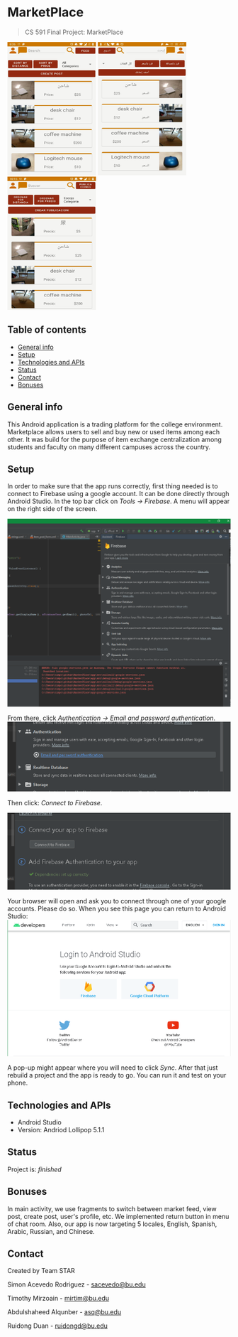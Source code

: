 # MarketPlace
> CS 591 Final Project: MarketPlace
  
<p float="left">
<img src="images/english.jpeg" width="200" height="300">
<img src="images/arabic.jpeg" width="200" height="300">
<img src="images/spanish.jpeg" width="200" height="300"> 
</p>

## Table of contents
* [General info](#general-info)
* [Setup](#setup)
* [Technologies and APIs](#technologies-and-apis)
* [Status](#status)
* [Contact](#contact)
* [Bonuses](#bonuses)

## General info
This Android application is a trading platform for the college environment. Marketplace allows users to sell and buy new or used items among each other. It was build for the purpose of item exchange centralization among students and faculty on many different campuses across the country.

## Setup
  In order to make sure that the app runs correctly, first thing needed is to connect to Firebase using a google account. It can be done directly through Android Studio.
  In the top bar click on <em>Tools -> Firebase</em>. A menu will appear on the right side of the screen.
  
  ![Here](images/Capture.PNG)
  
  From there, click <em>Authentication -> Email and password authentication</em>.
  ![Here](images/Capture1.PNG)
  
  Then click: <em>Connect to Firebase</em>.
  
  ![Here](images/Capture2.PNG)
  
  Your browser will open and ask you to connect through one of your google accounts. Please do so. When you see this page you can return to Android Studio:
  ![Here](images/Capture3.PNG)
  
  A pop-up might appear where you will need to click <em>Sync</em>. After that just rebuild a project and the app is ready to go. You can run it and test on your phone.
  

## Technologies and APIs
* Android Studio
* Version: Andriod Lollipop 5.1.1

## Status
Project is: _finished_

## Bonuses
  In main activity, we use fragments to switch between market feed, view post, create post, user's profile, etc. We implemented return button in menu of chat room. Also, our app is now targeting 5 locales, English, Spanish, Arabic, Russian, and Chinese.

## Contact
Created by Team STAR

Simon Acevedo Rodriguez - sacevedo@bu.edu

Timothy Mirzoain - mirtim@bu.edu

Abdulshaheed Alqunber - asq@bu.edu

Ruidong Duan - ruidongd@bu.edu
